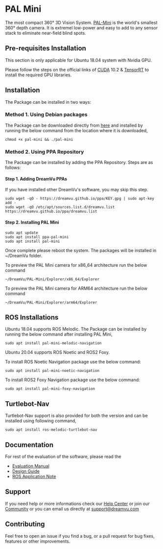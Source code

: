 # PAL Mini
The most compact 360° 3D Vision System. [PAL-Mini](https://dreamvu.com/pal-mini/) is the world's smallest 360° depth camera. It is extremel low-power and easy to add to any sensor stack to eliminate near-field blind spots.  

## Pre-requisites Installation
 This section is only applicable for Ubuntu 18.04 system with Nvidia GPU.
 
 Please follow the steps on the official links of [CUDA](https://developer.nvidia.com/cuda-10.2-download-archive?target_os=Linux&target_arch=x86_64&target_distro=Ubuntu&target_version=1804&target_type=deblocal) 10.2 & [TensorRT](https://docs.nvidia.com/deeplearning/tensorrt/install-guide/index.html#installing-debian) to install the required GPU libraries.

## Installation

The Package can be installed in two ways:

### Method 1. Using Debian packages

The Package can be downloaded directly from [here](https://github.com/DreamVu/ppa/blob/main/pal-mini/pal-mini?raw=true) and installed by running the below command from the location where it is downloaded,

    chmod +x pal-mini && ./pal-mini

### Method 2. Using PPA Repository

The Package can be installed by adding the PPA Repository. Steps are as follows:

#### Step 1. Adding DreamVu PPAs

If you have installed other DreamVu's software, you may skip this step.

    sudo wget -qO - https://dreamvu.github.io/ppa/KEY.gpg | sudo apt-key add -
    sudo wget -qO /etc/apt/sources.list.d/dreamvu.list https://dreamvu.github.io/ppa/dreamvu.list
    
#### Step 2. Installing PAL Mini
    sudo apt update
    sudo apt install ppa-pal-mini
    sudo apt install pal-mini

Once complete please reboot the system. The packages will be installed in \~/DreamVu folder. 

To preview the PAL Mini camera for x86_64 architecture run the below command 
 
    ~/DreamVu/PAL-Mini/Explorer/x86_64/Explorer
    
 To preview the PAL Mini camera for ARM64 architecture run the below command
 	
    ~/DreamVu/PAL-Mini/Explorer/arm64/Explorer	 
    
## ROS Installations

Ubuntu 18.04 supports ROS Melodic. The Package can be installed by running the below command after installing PAL Mini,

    sudo apt install pal-mini-melodic-navigation
    
Ubuntu 20.04 supports ROS Noetic and ROS2 Foxy.

To install ROS Noetic Navigation package use the below command:

    sudo apt install pal-mini-noetic-navigation

To install ROS2 Foxy Navigation package use the below command:

    sudo apt install pal-mini-foxy-navigation
    
## Turtlebot-Nav
  
Turtlebot-Nav support is also provided for both the version and can be installed using following command,

    sudo apt install ros-melodic-turtlebot-nav    
      
## Documentation 
For rest of the evaluation of the software, please read the 
- [Evaluation Manual](https://docs.google.com/document/d/e/2PACX-1vT-w_gQ5NrPqKz7-7aXqzSt-zG2-8rs4GcoPA6FJNgrZ9VAXBJMCgo0dBRcJE57ygRLDr3dyet1HRHR/pub)
- [Design Guide](https://docs.google.com/document/d/e/2PACX-1vThW3yq0joYAVzLkc7e1H13Rxbl0aLCf9AG6gyKXX0WukTBrQczJn1sazhj-Ze2lxzEud7E1dMEhmwY/pub)
- [ROS Application Note](https://docs.google.com/document/d/e/2PACX-1vS8XpaUZAu6q5TRsJzVaWwDdjwRKgArtJ4zVdHj6nsrHrvVfGSlu3hm9ecHhCMaBqLlIYdlguVTJJH-/pub) 

## Support 
If you need help or more informations check our [Help Center](https://support.dreamvu.com/portal/en/home) or join our [Community](https://support.dreamvu.com/portal/en/community/dreamvu-inc) or you can email us directly at support@dreamvu.com 

## Contributing
Feel free to open an issue if you find a bug, or a pull request for bug fixes, features or other improvements.
